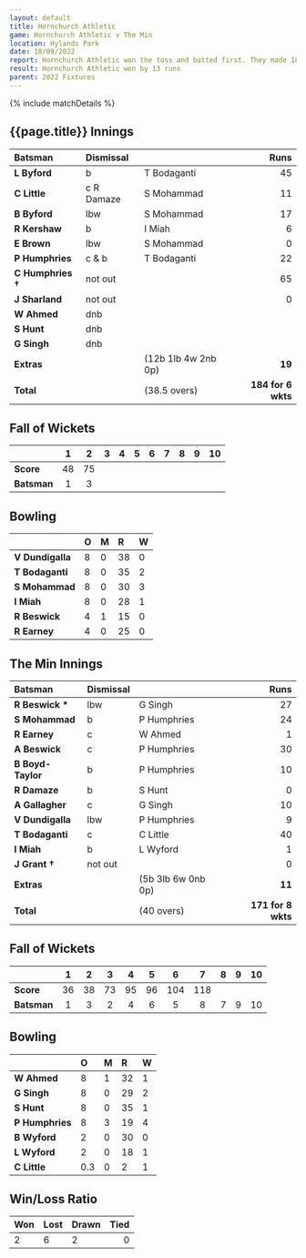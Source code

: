```yaml
---
layout: default
title: Hornchurch Athletic
game: Hornchurch Athletic v The Min
location: Hylands Park
date: 18/09/2022
report: Hornchurch Athletic won the toss and batted first. They made 184 for 6 wkts in 40 overs. The Min replied with 171 for 8 wkts
result: Hornchurch Athletic won by 13 runs
parent: 2022 Fixtures
---
```


{% include matchDetails %}

## {{page.title}} Innings

| Batsman | Dismissal | | Runs |
|:---|:---|---|---:|
| **L Byford** | b | T Bodaganti | 45 |
| **C Little** | c R Damaze | S Mohammad | 11 |
| **B Byford** | lbw | S Mohammad | 17 |
| **R Kershaw** | b | I Miah | 6 |
| **E Brown** | lbw | S Mohammad | 0 |
| **P Humphries** | c & b | T Bodaganti | 22 |
| **C Humphries  &#8224;** | not out |  | 65 |
| **J Sharland** | not out |  | 0 |
| **W Ahmed** | dnb |  |  |
| **S Hunt** | dnb |  |  |
| **G Singh** | dnb |  |  |
| **Extras** | | (12b 1lb 4w 2nb 0p) | **19** |
| **Total** | | (38.5 overs) | **184 for 6 wkts** |

## Fall of Wickets

| | 1 | 2 | 3 | 4 | 5 | 6 | 7 | 8 | 9 | 10 |
|---|:---:|:---:|:---:|:---:|:---:|:---:|:---:|:---:|:---:|:---:|
| **Score** | 48 | 75 |  |  |  |  |  |  |  |  |
| **Batsman** | 1 | 3 |  |  |  |  |  |  |  |  | 

## Bowling

| | O | M | R | W |
|---|:---|:---|:---|:---|
| **V Dundigalla** | 8 | 0 | 38 | 0 |
| **T Bodaganti** | 8 | 0 | 35 | 2 |
| **S Mohammad** | 8 | 0 | 30 | 3 |
| **I Miah** | 8 | 0 | 28 | 1 |
| **R Beswick** | 4 | 1 | 15 | 0 |
| **R Earney** | 4 | 0 | 25 | 0 |

## The Min Innings

| Batsman | Dismissal | | Runs |
|:---|:---|---|---:|
| **R Beswick &#42;** | lbw | G Singh | 27 |
| **S Mohammad** | b | P Humphries | 24 |
| **R Earney** | c | W Ahmed | 1 |
| **A Beswick** | c | P Humphries | 30 |
| **B Boyd-Taylor** | b | P Humphries | 10 |
| **R Damaze** | b | S Hunt | 0 |
| **A Gallagher** | c | G Singh | 10 |
| **V Dundigalla** | lbw | P Humphries | 9 |
| **T Bodaganti** | c | C Little | 40 |
| **I Miah** | b | L Wyford | 1 |
| **J Grant &#8224;** | not out |  | 0 |
| **Extras** | | (5b 3lb 6w 0nb 0p) | **11** |
| **Total** | | (40 overs) | **171 for 8 wkts** |

## Fall of Wickets

| | 1 | 2 | 3 | 4 | 5 | 6 | 7 | 8 | 9 | 10 |
|---|:---:|:---:|:---:|:---:|:---:|:---:|:---:|:---:|:---:|:---:|
| **Score** | 36 | 38 | 73 | 95 | 96 | 104 | 118 |  |  |  |
| **Batsman** | 1 | 3 | 2 | 4 | 6 | 5 | 8 | 7 | 9 | 10 | 

## Bowling

| | O | M | R | W |
|---|:---|:---|:---|:---|
| **W Ahmed** | 8 | 1 | 32 | 1 |
| **G Singh** | 8 | 0 | 29 | 2 |
| **S Hunt** | 8 | 0 | 35 | 1 |
| **P Humphries** | 8 | 3 | 19 | 4 |
| **B Wyford** | 2 | 0 | 30 | 0 |
| **L Wyford** | 2 | 0 | 18 | 1 |
| **C Little** | 0.3 | 0 | 2 | 1 |

## Win/Loss Ratio

| Won | Lost | Drawn | Tied |
|:---|:---|:---|---:|
| 2 | 6 | 2 | 0 |
